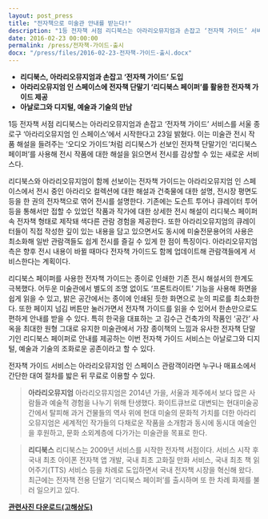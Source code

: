 ```yaml
---
layout: post_press
title: "전자책으로 미술관 안내를 받는다!"
description: "1등 전자책 서점 리디북스는 아라리오뮤지엄과 손잡고 ‘전자책 가이드’ 서비스를 서울 종로구 ‘아라리오뮤지엄 인 스페이스’에서 시작한다고 23일 밝혔다. 이는 미술관 전시 작품 해설을 들려주는 ‘오디오 가이드’처럼 리디북스가 선보인 전자책 단말기인 ‘리디북스 페이퍼’를 사용해 전시 작품에 대한 해설을 읽으면서 전시를 감상할 수 있는 새로운 서비스다."
date: 2016-02-23 00:00:00
permalink: /press/전자책-가이드-출시
docx: "/press/files/2016-02-23-전자책-가이드-출시.docx"
---
```


* **리디북스, 아라리오뮤지엄과 손잡고 ‘전자책 가이드’ 도입**
* **아라리오뮤지엄 인 스페이스에 전자책 단말기 ‘리디북스 페이퍼’를 활용한 전자책 가이드 제공**
* **아날로그와 디지털, 예술과 기술의 만남**


1등 전자책 서점 리디북스는 아라리오뮤지엄과 손잡고 ‘전자책 가이드’ 서비스를 서울 종로구 ‘아라리오뮤지엄 인 스페이스’에서 시작한다고 23일 밝혔다. 이는 미술관 전시 작품 해설을 들려주는 ‘오디오 가이드’처럼 리디북스가 선보인 전자책 단말기인 ‘리디북스 페이퍼’를 사용해 전시 작품에 대한 해설을 읽으면서 전시를 감상할 수 있는 새로운 서비스다.

리디북스와 아라리오뮤지엄이 함께 선보이는 전자책 가이드는 아라리오뮤지엄 인 스페이스에서 전시 중인 아라리오 컬렉션에 대한 해설과 건축물에 대한 설명, 전시장 평면도 등을 한 권의 전자책으로 엮어 전시를 설명한다. 기존에는 도슨트 투어나 큐레이터 투어 등을 통해서만 접할 수 있었던 작품과 작가에 대한 상세한 전시 해설이 리디북스 페이퍼 속 전자책 형태로 제작돼 색다른 관람 경험을 제공한다. 또한 아라리오뮤지엄의 큐레이터들이 직접 작성한 깊이 있는 내용을 담고 있으면서도 동시에 미술전문용어의 사용은 최소화해 일반 관람객들도 쉽게 전시를 즐길 수 있게 한 점이 특징이다. 아라리오뮤지엄 측은 향후 전시 내용이 바뀔 때마다 전자책 가이드도 함께 업데이트해 관람객들에게 서비스한다는 계획이다.

리디북스 페이퍼를 사용한 전자책 가이드는 종이로 인쇄한 기존 전시 해설서의 한계도 극복했다. 어두운 미술관에서 별도의 조명 없이도 ‘프론트라이트’ 기능을 사용해 화면을 쉽게 읽을 수 있고, 밝은 공간에서는 종이에 인쇄된 듯한 화면으로 눈의 피로를 최소화한다. 또한 페이지 넘김 버튼만 눌러가면서 전자책 가이드를 읽을 수 있어서 한손만으로도 편하게 안내를 받을 수 있다. 특히 한국을 대표하는 고 김수근 건축가의 작품인 ‘공간’ 사옥을 최대한 원형 그대로 유지한 미술관에서 가장 종이책의 느낌과 유사한 전자책 단말기인 리디북스 페이퍼로 안내를 제공하는 이번 전자책 가이드 서비스는 아날로그와 디지털, 예술과 기술의 조화로운 공존이라고 할 수 있다.

전자책 가이드 서비스는 아라리오뮤지엄 인 스페이스 관람객이라면 누구나 매표소에서 간단한 대여 절차를 밟은 뒤 무료로 이용할 수 있다.


> **아라리오뮤지엄**
> 아라리오뮤지엄은 2014년 가을, 서울과 제주에서 보다 많은 사람들과 예술적 경험을 나누기 위해 탄생했다. 화이트큐브로 대변되는 현대미술공간에서 탈피해 과거 건물들의 역사 위에 현대 미술의 문화적 가치를 더한 아라리오뮤지엄은 세계적인 작가들의 다채로운 작품을 소개함과 동시에 동시대 예술인을 후원하고, 문화 소외계층에 다가가는 미술관을 목표로 한다.

> **리디북스**
> 리디북스는 2009년 서비스를 시작한 전자책 서점이다. 서비스 시작 후 국내 최초 아이폰 전자책 앱 개발, 국내 최초 고화질 만화 서비스, 국내 최초 책 읽어주기(TTS) 서비스 등을 차례로 도입하면서 국내 전자책 시장을 혁신해 왔다. 최근에는 전자책 전용 단말기 ‘리디북스 페이퍼’를 출시하며 또 한 차례 화제를 불러 일으키고 있다.

[**관련사진 다운로드(고해상도)**](https://drive.google.com/folderview?id=0B6PAC6_SatJWdmJ5SlgyNVpBRlE&usp=sharing)
